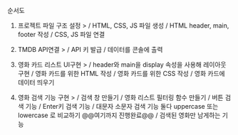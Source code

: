 순서도

1. 프로젝트 파일 구조 설정 >
   / HTML, CSS, JS 파일 생성
   / HTML header, main, footer 작성
   / CSS, JS 파일 연결

2. TMDB API연결 >
   / API 키 발급
   / 데이터를 콘솔에 출력

3. 영화 카드 리스트 UI구현 >
   / header와 main을 display 속성을 사용해 레이아웃 구현
   / 영화 카드를 위한 HTML 작성
   / 영화 카드를 위한 CSS 작성
   / 영화 카드에 데이터 띄우기

4. 영화 검색 기능 구현 >
   / 검색 창 만들기
   / 영화 리스트 필터링 함수 만들기
   / 버튼 검색 기능
   / Enter키 검색 기능
   / 대문자 소문자 검색 기능 둘다 uppercase 또는 lowercase 로 비교하기
   @@여기까지 진행완료@@
   / 검색된 영화만 남게하는 기능
